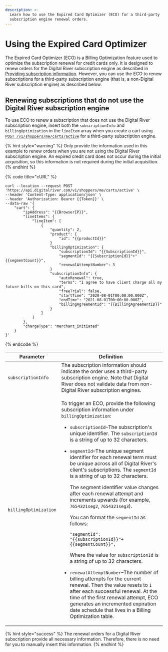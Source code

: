 ```yaml
---
description: >-
  Learn how to use the Expired Card Optimizer (ECO) for a third-party
  subscription engine renewal orders.
---
```


# Using the Expired Card Optimizer

The Expired Card Optimizer (ECO) is a Billing Optimization feature used to optimize the subscription renewal for credit cards only. It is designed to renew orders for the Digital River subscription engine as described in [Providing subscription information](../../cart/removing-a-specific-applied-offer/providing-subscription-information.md). However, you can use the ECO to renew subscriptions for a third-party subscription engine (that is, a non-Digital River subscription engine) as described below.

## Renewing subscriptions that do not use the Digital River subscription engine

To use ECO to renew a subscription that does not use the Digital River subscription engine, insert both the `subscriptionInfo` and `billingOptimization` in the `lineItem` array when you create a cart using [`POST /v1/shoppers/me/carts/active`](https://www.digitalriver.com/docs/commerce-api-reference/#tag/Third-Party-Subscription-Engine-Support/paths/\~1v1\~1shoppers\~1me\~1carts\~1active%20\(subscriptionInfo\)/post) for a third-party subscription engine.

{% hint style="warning" %}
Only provide the information used in this example to renew orders when you are not using the Digital River subscription engine. An expired credit card does not occur during the initial acquisition, so this information is not required during the initial acquisition.&#x20;
{% endhint %}

{% code title="cURL" %}
```
curl --location --request POST 'https://api.digitalriver.com/v1/shoppers/me/carts/active' \
--header 'Content-Type: application/json' \
--header 'Authorization: Bearer {{Token}}' \
--data-raw '{
    "cart": {
        "ipAddress": "{{BrowserIP}}",
        "lineItems": {
            "lineItem": [
                {
                    "quantity": 2,
                    "product": {
                        "id": "{{productId}}"
                    }
                    "billingOptimization": {
                        "subscriptionId": "{{SubscriptionId}}",
                        "segmentId": "{{SubscriptionId}}"+"{{segmentCount}}",
                        "renewalAttemptNumber": 3
                    }
                    "subscriptionInfo": {
                        "autoRenewal": true,
                        "terms": "I agree to have client charge all my future bills on this card",
                        "freeTrial": false,
                        "startTime": "2020-08-01T00:00:00.000Z",
                        "endTime": "2021-08-01T00:00:00.000Z",
                        "billingAgreementId": "{{BillingAgreementID}}"
                    }
                }
            ]
        },
        "chargeType": "merchant_initiated"
    }
}'
```
{% endcode %}

| Parameter             | Definition                                                                                                                                                                                                                                                                                                                                                                                                                                                                                                                                                                                                                                                                                                                                                                                                                                                                                                                                                                                                                                                                                                                                                                                                                  |
| --------------------- | --------------------------------------------------------------------------------------------------------------------------------------------------------------------------------------------------------------------------------------------------------------------------------------------------------------------------------------------------------------------------------------------------------------------------------------------------------------------------------------------------------------------------------------------------------------------------------------------------------------------------------------------------------------------------------------------------------------------------------------------------------------------------------------------------------------------------------------------------------------------------------------------------------------------------------------------------------------------------------------------------------------------------------------------------------------------------------------------------------------------------------------------------------------------------------------------------------------------------- |
| `subscriptionInfo`    | The subscription information should indicate the order uses a third-party subscription engine. Note that Digital River does not validate data from non-Digital River subscription engines.                                                                                                                                                                                                                                                                                                                                                                                                                                                                                                                                                                                                                                                                                                                                                                                                                                                                                                                                                                                                                                  |
| `billingOptimization` | <p>To trigger an ECO, provide the following subscription information under <code>billingOptimization</code>: </p><ul><li><code>subscriptionId</code>–The subscription's unique identifier. The <code>subscriptionId</code> is a string of up to 32 characters.</li><li><p><code>segmentId</code>–The unique segment identifier for each renewal term must be unique across all of Digital River's client's subscriptions. The <code>segmentId</code> is a string of up to 32 characters. </p><p>The segment identifier value changes after each renewal attempt and increments upwards (for example, <code>7654321seg2</code>, <code>7654321seg3</code>). </p><p>You can format the <code>segmentId</code> as follows:</p><p><code>"segmentId": "{{subscriptionId}}"+{{segmentCount}}",</code></p><p>Where the value for <code>subscriptionId</code> is a string of up to 32 characters.</p></li><li><code>renewalAttemptNumber</code>–The number of billing attempts for the current renewal. Then the value resets to <code>1</code> after each successful renewal. At the time of the first renewal attempt, ECO generates an incremented expiration date schedule that lives in a Billing Optimization table.</li></ul> |

{% hint style="success" %}
The renewal orders for a Digital River subscription provide all necessary information. Therefore, there is no need for you to manually insert this information.
{% endhint %}
